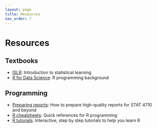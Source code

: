 ```yaml
---
layout: page
title: Resources
nav_order: 7
---
```

# Resources

## Textbooks

- [ISLR](https://hastie.su.domains/ISLR2/ISLRv2_website.pdf): Introduction to statistical learning
- [R for Data Science](https://r4ds.hadley.nz/): R programming background

## Programming

- [Preparing reports](https://katsevich-teaching.github.io/stat-4710-fall-2023/assets/preparing-reports.pdf): How to prepare high-quality reports for STAT 4710 and beyond
- [R cheatsheets](https://posit.cloud/learn/cheat-sheets): Quick references for R programming
- [R tutorials](https://posit.cloud/learn/primers): Interactive, step by step tutorials to help you learn R
